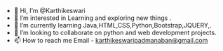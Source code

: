 - 👋 Hi, I’m @Karthikeswari
- 👀 I’m interested in Learning and exploring new things .
- 🌱 I’m currently learning Java,HTML,CSS,Python,Bootstrap,JQUERY,.
- 💞️ I’m looking to collaborate on python and web development projects.
- 📫 How to reach me Email - karthikeswaripadmanaban@gmail.com

<!---
Karthikeswari/Karthikeswari is a ✨ special ✨ repository because its `README.md` (this file) appears on your GitHub profile.
You can click the Preview link to take a look at your changes.
--->
